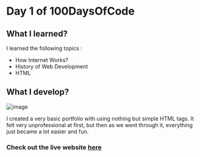 # Day 1 of 100DaysOfCode

## What I learned?

I learned the following topics :
- How Internet Works?
- History of Web Development
- HTML

## What I develop?

![image](https://user-images.githubusercontent.com/59148052/108106129-8f443180-70b3-11eb-94ac-5bf742db59c9.png)

I created a very basic portfolio with using nothing but simple HTML tags. It felt very unprofessional at first, but then as we went through it, everything just became a lot easier and fun.

### **Check out the live website [here](https://100daysofcode-day1.netlify.app/)**